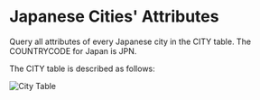 # Japanese Cities' Attributes 
Query all attributes of every Japanese city in the CITY table. The COUNTRYCODE for Japan is JPN.

The CITY table is described as follows:

![City Table](https://s3.amazonaws.com/hr-challenge-images/8137/1449729804-f21d187d0f-CITY.jpg)
